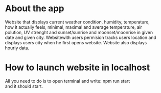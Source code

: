 # About the app <br>
Website that displays current weather condition, humidity, temperature, how it actually feels,
minimal, maximal and average temperature, air polution, UV strenght and sunset/sunrise and moonset/moonrise
in given date and given city. Websitewith users permision tracks users location and displays
users city when he first opens website. Website also displays hourly data. <br>

# How to launch website in localhost <br>
All you need to do is to open terminal and write: npm run start <br>
and it should start. 
